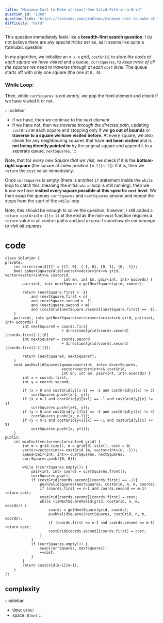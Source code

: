 ```yaml
---
title: "Minimum-Cost-to-Make-at-Least-One-Valid-Path-in-a-Grid"
question_id: "1368"
question_link: "https://leetcode.com/problems/minimum-cost-to-make-at-least-one-valid-path-in-a-grid/"
difficulty: "Hard"
---
```


This question immediately feels like a **breadth-first search question**;
I do not believe there are any *special tricks* per se,
as it seems like quite a formulaic question.

In my algorithm, we initialize an `m x n` grid, `costGrid`, to *store the costs at each square we have visited*
and a queue, `currSquares`, to *keep track of all the squares we need to traverse through at each `cost` level*.
The queue starts off with only one square (the one at `0, 0`).

### While Loop:
Then, while `currSquares` is *not empty*, we pop the front element and check if we have visited it or not.

::: sidebar
- if we have, then we continue to the *next element*
- if we have not, then we *traverse through the directed path*, updating `costGrid` at each square and stopping only if we **go out of bounds** or **traverse to a square we have visited before**. At every square, we also check for any neighbouring squares that have **not been visited** and is **not being directly pointed to** by the original square and append it to a seperate queue, `nextSquares`. 
:::

Note, that for *every new Square that we visit*, we check if it is the **bottom-right square** (the square at index position `[m-1][n-1]`). 
If it is, then we `return` the `cost` value immediately.

Once `currSquares` is empty
(there is another `if` statement inside the `while` loop to catch this, meaning the initial `while` loop is still running),
then we know we have **visited every square possible at this specific `cost` level**.
We then swap the queues `currSquares` and `nextSquares` around and repeat the steps from the start of the `while` loop.

Note, this should be enough to solve the question, however, I still added a `return costGrid[m-1][n-1]` at the end as the non-`void` function requires a `return` value in all control paths
and *just in case I somehow do not manage to visit all squares*.

# cod<span>e</span>

``` {.cpp}
class Solution {
private:
    int direction[4][2] = {{1, 0}, {-1, 0}, {0, 1}, {0, -1}};
    bool isNextSquareValid(vector<vector<int>>& grid, vector<vector<int>>& costGrid, 
                           int &n, int &m, pair<int, int> &coords) {
        pair<int, int> nextSquare = getNextSquare(grid, coords);

        return (nextSquare.first > -1) 
            and (nextSquare.first < n) 
            and (nextSquare.second > -1) 
            and (nextSquare.second < m) 
            and (costGrid[nextSquare.second][nextSquare.first] == -1);
    }
    pair<int, int> getNextSquare(vector<vector<int>>& grid, pair<int, int> &coords) {
        int nextSquareX = coords.first 
                          + direction[grid[coords.second][coords.first]-1][0]
        int nextSquareY = coords.second 
                          + direction[grid[coords.second][coords.first]-1][1];

        return {nextSquareX, nextSquareY};
    }
    void pushValidSquares(queue<pair<int, int>> &currSquares, 
                          vector<vector<int>>& costGrid, 
                          int &n, int &m, pair<int, int> &coords) {
        int x = coords.first;
        int y = coords.second;

        if (x > 0 and costGrid[y][x-1] == -1 and costGrid[y][x] != 2) 
            currSquares.push({x-1, y});
        if (x < n-1 and costGrid[y][x+1] == -1 and costGrid[y][x] != 1) 
            currSquares.push({x+1, y});
        if (y > 0 and costGrid[y-1][x] == -1 and costGrid[y][x] != 4) 
            currSquares.push({x, y-1});
        if (y < m-1 and costGrid[y+1][x] == -1 and costGrid[y][x] != 3) 
            currSquares.push({x, y+1});
    }
public:
    int minCost(vector<vector<int>>& grid) {
        int m = grid.size(), n = grid[0].size(), cost = 0;
        vector<vector<int>> costGrid (m, vector<int>(n, -1));
        queue<pair<int, int>> currSquares, nextSquares;
        currSquares.push({0, 0});

        while (!currSquares.empty()) { 
            pair<int, int> coords = currSquares.front();
            currSquares.pop();
            if (costGrid[coords.second][coords.first] == -1){
                pushValidSquares(nextSquares, costGrid, n, m, coords);
                if (coords.first == n-1 and coords.second == m-1) return cost;
                costGrid[coords.second][coords.first] = cost;
                while (isNextSquareValid(grid, costGrid, n, m, coords)) {
                    coords = getNextSquare(grid, coords);
                    pushValidSquares(nextSquares, costGrid, n, m, coords);
                    if (coords.first == n-1 and coords.second == m-1) return cost;
                    costGrid[coords.second][coords.first] = cost;
                }
            }
            if (currSquares.empty()) {
                swap(currSquares, nextSquares);
                ++cost;
            }
        }
        return costGrid[m-1][n-1];
    }
};
```

## complexit<span>y</span>

:::sidebar
- time: `O(mn)`
- space: `O(mn)`
:::
